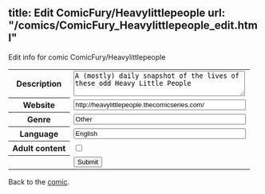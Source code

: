 title: Edit ComicFury/Heavylittlepeople
url: "/comics/ComicFury_Heavylittlepeople_edit.html"
---
Edit info for comic ComicFury/Heavylittlepeople

<form name="comic" action="http://gaepostmail.appspot.com/comic/" method="post">
<table class="comicinfo">
<tr>
<th>Description</th><td><textarea name="description" cols="40" rows="3">A (mostly) daily snapshot of the lives of these odd Heavy Little People</textarea></td>
</tr>
<tr>
<th>Website</th><td><input type="text" name="url" value="http://heavylittlepeople.thecomicseries.com/" size="40"/></td>
</tr>
<tr>
<th>Genre</th><td><input type="text" name="genre" value="Other" size="40"/></td>
</tr>
<tr>
<th>Language</th><td><input type="text" name="language" value="English" size="40"/></td>
</tr>
<tr>
<th>Adult content</th><td><input type="checkbox" name="adult" value="adult" /></td>
</tr>
<tr>
<th></th><td>
<input type="hidden" name="comic" value="ComicFury_Heavylittlepeople" />
<input type="submit" name="submit" value="Submit" />
</td>
</tr>
</table>
</form>

Back to the [comic](ComicFury_Heavylittlepeople.html).
